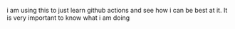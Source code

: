 i am using this to just learn github actions and see how i can be best at it. It is very important to know what i am doing 

